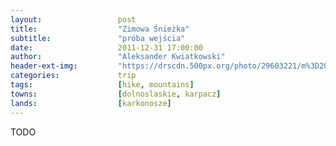 ```yaml
---
layout:                 post
title:                  "Zimowa Śnieżka"
subtitle:               "próba wejścia"
date:                   2011-12-31 17:00:00
author:                 "Aleksander Kwiatkowski"
header-ext-img:         "https://drscdn.500px.org/photo/29603221/m%3D2048/8d44953076484c4890bad2174a699570"
categories:             trip
tags:                   [hike, mountains]
towns:                  [dolnoslaskie, karpacz]
lands:                  [karkonosze]
---
```


TODO